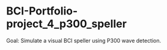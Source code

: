 # BCI-Portfolio-project_4_p300_speller
Goal: Simulate a visual BCI speller using P300 wave detection.
